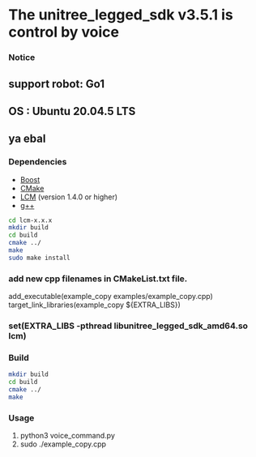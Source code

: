 # The unitree_legged_sdk v3.5.1 is control by voice

### Notice
## support robot: Go1
## OS : Ubuntu 20.04.5 LTS
## ya ebal

### Dependencies
* [Boost](https://github.com/Raviteja-T/Unitree-Go1-Voice-Control/blob/main/Dependencies/install%20Boost.pdf)
* [CMake](https://github.com/Raviteja-T/Unitree-Go1-Voice-Control/blob/main/Dependencies/CMake%20install.pdf)
* [LCM](https://lcm-proj.github.io) (version 1.4.0 or higher)
* [g++](https://github.com/Raviteja-T/Unitree-Go1-Voice-Control/blob/main/Dependencies/G%2B%2B%20install.pdf)

```bash
cd lcm-x.x.x
mkdir build
cd build
cmake ../
make
sudo make install
```
### add new cpp filenames in CMakeList.txt file.
add_executable(example_copy examples/example_copy.cpp) <br />
target_link_libraries(example_copy ${EXTRA_LIBS})
     
### set(EXTRA_LIBS -pthread libunitree_legged_sdk_amd64.so lcm)


### Build
```bash
mkdir build
cd build
cmake ../
make
```

### Usage
1. python3 voice_command.py
2. sudo ./example_copy.cpp
